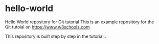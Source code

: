 # hello-world
Hello World repository for Git tutorial
This is an example repository for the Git tutoial on https://www.w3schools.com

This repository is built step by step in the tutorial..



